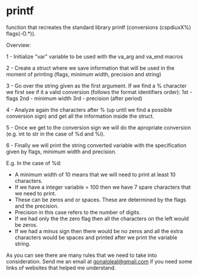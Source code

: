 # printf

function that recreates the standard library printf (conversions (cspdiuxX%) flags(-O.*)).

Overview:

1 - Initialize "var" variable to be used with the va_arg and va_end macros

2 - Create a struct where we save information that will be used in the moment of printing (flags, minimum width, precision and string)

3 - Go over the string given as the first argument. If we find a % character we first see if it a valid conversion (follows the format identifiers order):
    1st - flags
    2nd - minimum width
    3rd - precision (after period)

4 - Analyze again the characters after % (up until we find a possible conversion sign) and get all the information inside the struct.

5 - Once we get to the conversion sign we will do the apropriate conversion (e.g. int to str in the case of %d and %i).

6 - Finally we will print the string converted variable with the specification given by flags, minimum width and precision.

E.g. 
In the case of %d:

 - A minimum width of 10 means that we will need to print at least 10 characters.
 - If we have a integer variable = 100 then we have 7 spare characters that we need to print.
 - These can be zeros and or spaces. These are determined by the flags and the precision.
 - Precision in this case refers to the number of digits.
 - If we had only the the zero flag then all the characters on the left would be zeros.
 - If we had a minus sign then there would be no zeros and all the extra characters would be spaces and printed after we print the variable string.

As you can see there are many rules that we need to take into consideration. Send me an email at gonaloleal@gmail.com if you need some links of websites that helped me understand.
